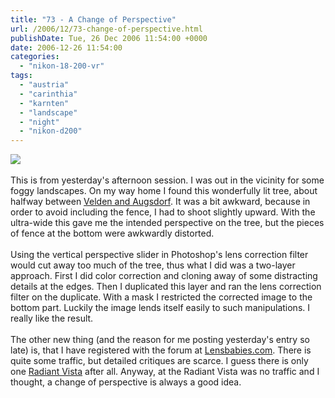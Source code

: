 ```yaml
---
title: "73 - A Change of Perspective"
url: /2006/12/73-change-of-perspective.html
publishDate: Tue, 26 Dec 2006 11:54:00 +0000
date: 2006-12-26 11:54:00
categories: 
  - "nikon-18-200-vr"
tags: 
  - "austria"
  - "carinthia"
  - "karnten"
  - "landscape"
  - "night"
  - "nikon-d200"
---
```

<a href="https://d25zfm9zpd7gm5.cloudfront.net/1200x1200/2006/20061225_165706_ps.jpg"><img src="https://d25zfm9zpd7gm5.cloudfront.net/0600x0600/2006/20061225_165706_ps.jpg"/></a><br/><br/>This is from yesterday's afternoon session. I was out in the vicinity for some foggy landscapes. On my way home I found this wonderfully lit tree, about halfway between <a href="http://maps.google.com/?ie=UTF8&om=1&z=14&ll=46.607882,14.051514&spn=0.052655,0.059738" target="_blank">Velden and Augsdorf</a>. It was a bit awkward, because in order to avoid including the fence, I had to shoot slightly upward. With the ultra-wide this gave me the intended perspective on the tree, but the pieces of fence at the bottom were awkwardly distorted.<br/><br/>Using the vertical perspective slider in Photoshop's lens correction filter would cut away too much of the tree, thus what I did was a two-layer approach. First I did color correction and cloning away of some distracting details at the edges. Then I duplicated this layer and ran the lens correction filter on the duplicate. With a mask I restricted the corrected image to the bottom part. Luckily the image lends itself easily to such manipulations. I really like the result.<br/><br/>The other new thing (and the reason for me posting yesterday's entry so late) is, that I have registered with the forum at <a href="http://lensbabies.com/" target="_blank">Lensbabies.com</a>. There is quite some traffic, but detailed critiques are scarce. I guess there is only one <a href="http://www.radiantvista.com/" target="_blank">Radiant Vista</a> after all. Anyway, at the Radiant Vista was no traffic and I thought, a change of perspective is always a good idea.
